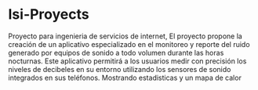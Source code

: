 # Isi-Proyects
Proyecto para ingenieria de servicios de internet, El proyecto propone la creación de un aplicativo especializado en el monitoreo y reporte del ruido generado por equipos de sonido a todo volumen durante las horas nocturnas. Este aplicativo permitirá a los usuarios medir con precisión los niveles de decibeles en su entorno utilizando los sensores de sonido integrados en sus teléfonos. Mostrando estadisticas y un mapa de calor
